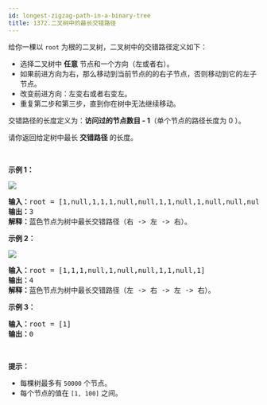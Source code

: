 ```yaml
---
id: longest-zigzag-path-in-a-binary-tree
title: 1372.二叉树中的最长交错路径
---
```

给你一棵以 <code>root</code> 为根的二叉树，二叉树中的交错路径定义如下：


- 选择二叉树中 **任意** 节点和一个方向（左或者右）。
- 如果前进方向为右，那么移动到当前节点的的右子节点，否则移动到它的左子节点。
- 改变前进方向：左变右或者右变左。
- 重复第二步和第三步，直到你在树中无法继续移动。

交错路径的长度定义为：**访问过的节点数目 - 1**（单个节点的路径长度为 0 ）。

请你返回给定树中最长 **交错路径** 的长度。

 

**示例 1：**

**![](https://assets.leetcode-cn.com/aliyun-lc-upload/uploads/2020/03/07/sample_1_1702.png)**


<pre><strong>输入：</strong>root = [1,null,1,1,1,null,null,1,1,null,1,null,null,null,1,null,1]<br/><strong>输出：</strong>3<br/><strong>解释：</strong>蓝色节点为树中最长交错路径（右 -&gt; 左 -&gt; 右）。<br/></pre>

**示例 2：**

**![](https://assets.leetcode-cn.com/aliyun-lc-upload/uploads/2020/03/07/sample_2_1702.png)**


<pre><strong>输入：</strong>root = [1,1,1,null,1,null,null,1,1,null,1]<br/><strong>输出：</strong>4<br/><strong>解释：</strong>蓝色节点为树中最长交错路径（左 -&gt; 右 -&gt; 左 -&gt; 右）。<br/></pre>

**示例 3：**


<pre><strong>输入：</strong>root = [1]<br/><strong>输出：</strong>0<br/></pre>

 

**提示：**


- 每棵树最多有 <code>50000</code> 个节点。
- 每个节点的值在 <code>[1, 100]</code> 之间。
